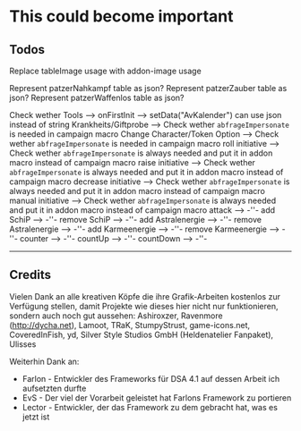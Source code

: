 # This could become important

## Todos

Replace tableImage usage with addon-image usage

Represent patzerNahkampf table as json?
Represent patzerZauber table as json?
Represent patzerWaffenlos table as json?

Check wether Tools --> onFirstInit --> setData("AvKalender") can use json instead of string
Krankheits/Giftprobe --> Check wether `abfrageImpersonate` is needed in campaign macro
Change Character/Token Option --> Check wether `abfrageImpersonate` is needed in campaign macro
roll initiative --> Check wether `abfrageImpersonate` is always needed and put it in addon macro instead of campaign macro
raise initiative --> Check wether `abfrageImpersonate` is always needed and put it in addon macro instead of campaign macro
decrease initiative --> Check wether `abfrageImpersonate` is always needed and put it in addon macro instead of campaign macro
manual initiative --> Check wether `abfrageImpersonate` is always needed and put it in addon macro instead of campaign macro
attack --> -''-
add SchiP --> -''-
remove SchiP --> -''-
add Astralenergie --> -''-
remove Astralenergie --> -''-
add Karmeenergie --> -''-
remove Karmeenergie --> -''-
counter --> -''-
countUp --> -''-
countDown --> -''-

--------
Credits
--------

Vielen Dank an alle kreativen Köpfe die ihre Grafik-Arbeiten kostenlos zur Verfügung stellen, damit Projekte wie dieses hier nicht nur funktionieren, sondern auch noch gut aussehen:
Ashiroxzer, Ravenmore (http://dycha.net), Lamoot, TRaK, StumpyStrust, game-icons.net, CoveredInFish, yd, Silver Style Studios GmbH (Heldenatelier Fanpaket), Ulisses

Weiterhin Dank an:
- Farlon - Entwickler des Frameworks für DSA 4.1 auf dessen Arbeit ich aufsetzten durfte
- EvS - Der viel der Vorarbeit geleistet hat Farlons Framework zu portieren
- Lector - Entwickler, der das Framework zu dem gebracht hat, was es jetzt ist
